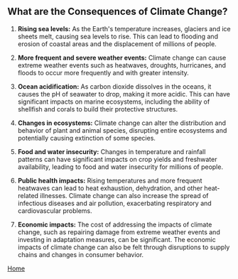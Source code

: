 ## What are the Consequences of Climate Change?
1) **Rising sea levels:** As the Earth's temperature increases, glaciers and ice sheets melt, causing sea levels to rise. This can lead to flooding and erosion of coastal areas and the displacement of millions of people.

2) **More frequent and severe weather events:** Climate change can cause extreme weather events such as heatwaves, droughts, hurricanes, and floods to occur more frequently and with greater intensity.

3) **Ocean acidification:** As carbon dioxide dissolves in the oceans, it causes the pH of seawater to drop, making it more acidic. This can have significant impacts on marine ecosystems, including the ability of shellfish and corals to build their protective structures.

4) **Changes in ecosystems:** Climate change can alter the distribution and behavior of plant and animal species, disrupting entire ecosystems and potentially causing extinction of some species.

5) **Food and water insecurity:** Changes in temperature and rainfall patterns can have significant impacts on crop yields and freshwater availability, leading to food and water insecurity for millions of people.

6) **Public health impacts:** Rising temperatures and more frequent heatwaves can lead to heat exhaustion, dehydration, and other heat-related illnesses. Climate change can also increase the spread of infectious diseases and air pollution, exacerbating respiratory and cardiovascular problems.

7) **Economic impacts:** The cost of addressing the impacts of climate change, such as repairing damage from extreme weather events and investing in adaptation measures, can be significant. The economic impacts of climate change can also be felt through disruptions to supply chains and changes in consumer behavior.

[Home](https://anl059.github.io/syn1-climate-change/)
